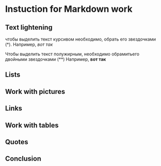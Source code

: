 # Instuction for Markdown work

## Text lightening

чтобы выделить текст курсивом необходимо, обрать его звездочками (*). Например, *вот так*

Чтобы выделить текст полужирным, необходимо обрамитьего двойными звездочками (**) Например, **вот так**

## Lists

## Work with pictures

## Links

## Work with tables

## Quotes

## Conclusion
